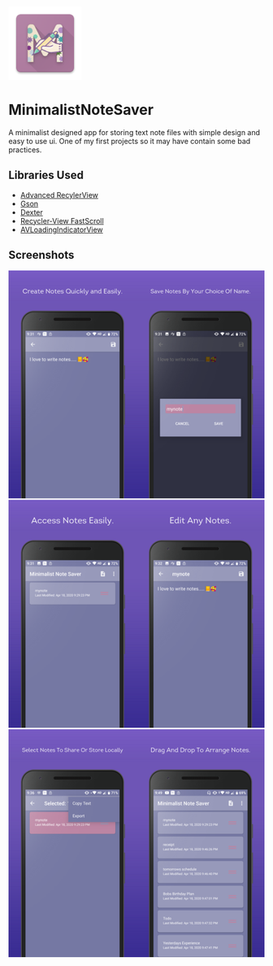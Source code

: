 ![](/app/src/main/res/mipmap-xxhdpi/ic_launcher.png) 
# MinimalistNoteSaver
A minimalist designed app for storing text note files with simple design and easy to use ui. 
One of my first projects so it may have contain some bad practices.

## Libraries Used
* [Advanced RecylerView][0]
* [Gson][1]
* [Dexter][2]
* [Recycler-View FastScroll][3]
* [AVLoadingIndicatorView][4]

[0]: https://github.com/h6ah4i/android-advancedrecyclerview
[1]: https://github.com/google/gson
[2]: https://github.com/Karumi/Dexter
[3]: https://github.com/timusus/RecyclerView-FastScroll
[4]: https://github.com/81813780/AVLoadingIndicatorView

## Screenshots
<img src="screenshots/screenshot_1.png" width="50%"><img src="screenshots/screenshot_2.png" width="50%">
<img src="screenshots/screenshot_3.png" width="50%"><img src="screenshots/screenshot_4.png" width="50%">
<img src="screenshots/screenshot_5.png" width="50%"><img src="screenshots/screenshot_6.png" width="50%">
